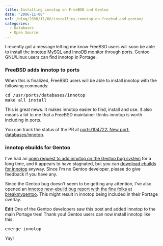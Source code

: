 ```yaml
---
title: Installing innotop on FreeBSD and Gentoo
date: "2006-11-08"
url: /blog/2006/11/08/installing-innotop-on-freebsd-and-gentoo/
categories:
  - Databases
  - Open Source
---
```

I recently got a message letting me know FreeBSD users will soon be able to install the [innotop MySQL and InnoDB monitor][1] through ports. Gentoo GNU/Linux users can find innotop in Portage.

### FreeBSD adds innotop to ports

When this is finalized, FreeBSD users will be able to install innotop with the following commands:

<pre>cd /usr/ports/databases/innotop
make all install</pre>

This is great news. It makes innotop easier to find, install and use. It also means a lot to me that a FreeBSD maintainer thinks innotop is worth including in ports.

You can track the status of the PR at [ports/104722: New port: databases/innotop][2].

### innotop ebuilds for Gentoo

I've had an [open request to add innotop on the Gentoo bug system][3] for a long time, and it appears to have stagnated, but you can [download ebuilds for innotop][4] anyway. Since I'm no Gentoo developer, please do give feedback if you have any.

Since the Gentoo bug doesn't seem to be getting any attention, I've also opened an [innotop new-ebuild bug report with the fine folks at breakmygentoo][5]. This might result in innotop being included in their Portage overlay.

**Edit** One of the Gentoo developers saw this post and added innotop to the main Portage tree! Thank you! Gentoo users can now install innotop like this:

<pre>emerge innotop</pre>

Yay!

 [1]: http://www.xaprb.com/innotop/
 [2]: http://www.freebsd.org/cgi/query-pr.cgi?pr=ports/104722
 [3]: http://bugs.gentoo.org/show_bug.cgi?id=147600
 [4]: http://www.xaprb.com/innotop/src/
 [5]: https://bugs.breakmygentoo.net/view.php?id=257
